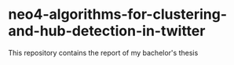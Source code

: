 # neo4-algorithms-for-clustering-and-hub-detection-in-twitter

This repository contains the report of my bachelor's thesis 
